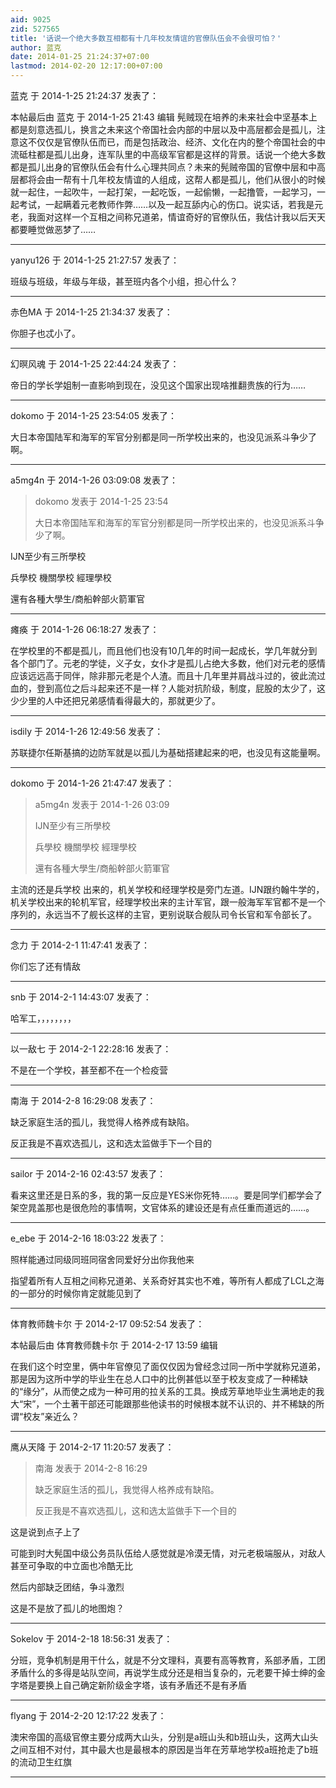 ```yaml
---
aid: 9025
zid: 527565
title: '话说一个绝大多数互相都有十几年校友情谊的官僚队伍会不会很可怕？'
author: 蓝克
date: 2014-01-25 21:24:37+07:00
lastmod: 2014-02-20 12:17:00+07:00
---
```


蓝克 于 2014-1-25 21:24:37 发表了：

本帖最后由 蓝克 于 2014-1-25 21:43 编辑 髡贼现在培养的未来社会中坚基本上都是刻意选孤儿，换言之未来这个帝国社会内部的中层以及中高层都会是孤儿，注意这不仅仅是官僚队伍而已，而是包括政治、经济、文化在内的整个帝国社会的中流砥柱都是孤儿出身，连军队里的中高级军官都是这样的背景。话说一个绝大多数都是孤儿出身的官僚队伍会有什么心理共同点？未来的髡贼帝国的官僚中层和中高层都将会由一帮有十几年校友情谊的人组成，这帮人都是孤儿，他们从很小的时候就一起住，一起吹牛，一起打架，一起吃饭，一起偷懒，一起撸管，一起学习，一起考试，一起瞒着元老教师作弊……以及一起互舔内心的伤口。说实话，若我是元老，我面对这样一个互相之间称兄道弟，情谊奇好的官僚队伍，我估计我以后天天都要睡觉做恶梦了……

---------

yanyu126 于 2014-1-25 21:27:57 发表了：

班级与班级，年级与年级，甚至班内各个小组，担心什么？

---------

赤色MA 于 2014-1-25 21:34:37 发表了：

你胆子也忒小了。

---------

幻暝风魂 于 2014-1-25 22:44:24 发表了：

帝日的学长学姐制一直影响到现在，没见这个国家出现啥推翻贵族的行为……

---------

dokomo 于 2014-1-25 23:54:05 发表了：

大日本帝国陆军和海军的军官分别都是同一所学校出来的，也没见派系斗争少了啊。

---------

a5mg4n 于 2014-1-26 03:09:08 发表了：

> dokomo 发表于 2014-1-25 23:54
> 
> 大日本帝国陆军和海军的军官分别都是同一所学校出来的，也没见派系斗争少了啊。



IJN至少有三所學校

兵學校 機關學校 經理學校

還有各種大學生/商船幹部火箭軍官

---------

瘫痪 于 2014-1-26 06:18:27 发表了：

在学校里的不都是孤儿，而且他们也没有10几年的时间一起成长，学几年就分到各个部门了。元老的学徒，义子女，女仆才是孤儿占绝大多数，他们对元老的感情应该远远高于同伴，除非那元老是个人渣。而且十几年里并肩战斗过的，彼此流过血的，登到高位之后斗起来还不是一样？人能对抗阶级，制度，屁股的太少了，这少少里的人中还把兄弟感情看得最大的，那就更少了。

---------

isdily 于 2014-1-26 12:49:56 发表了：

苏联捷尔任斯基搞的边防军就是以孤儿为基础搭建起来的吧，也没见有这能量啊。

---------

dokomo 于 2014-1-26 21:47:47 发表了：

> a5mg4n 发表于 2014-1-26 03:09
> 
> IJN至少有三所學校
> 
> 兵學校 機關學校 經理學校
> 
> 還有各種大學生/商船幹部火箭軍官



主流的还是兵学校 出来的，机关学校和经理学校是旁门左道。IJN跟约翰牛学的，机关学校出来的轮机军官，经理学校出来的主计军官，跟一般海军军官都不是一个序列的，永远当不了舰长这样的主官，更别说联合舰队司令长官和军令部长了。

---------

念力 于 2014-2-1 11:47:41 发表了：

你们忘了还有情敌

---------

snb 于 2014-2-1 14:43:07 发表了：

哈军工，，，，，，，，

---------

以一敌七 于 2014-2-1 22:28:16 发表了：

不是在一个学校，甚至都不在一个检疫营

---------

南海 于 2014-2-8 16:29:08 发表了：

缺乏家庭生活的孤儿，我觉得人格养成有缺陷。

反正我是不喜欢选孤儿，这和选太监做手下一个目的

---------

sailor 于 2014-2-16 02:43:57 发表了：

看来这里还是日系的多，我的第一反应是YES米你死特……。要是同学们都学会了架空晁盖那也是很危险的事情啊，文官体系的建设还是有点任重而道远的……。

---------

e_ebe 于 2014-2-16 18:03:22 发表了：

照样能通过同级同班同宿舍同爱好分出你我他来

指望着所有人互相之间称兄道弟、关系奇好其实也不难，等所有人都成了LCL之海的一部分的时候你肯定就能见到了

---------

体育教师魏卡尔 于 2014-2-17 09:52:54 发表了：

本帖最后由 体育教师魏卡尔 于 2014-2-17 13:59 编辑 

在我们这个时空里，俩中年官僚见了面仅仅因为曾经念过同一所中学就称兄道弟，那是因为这所中学的毕业生在总人口中的比例甚低以至于校友变成了一种稀缺的“缘分”，从而使之成为一种可用的拉关系的工具。换成芳草地毕业生满地走的我大“宋”，一个土著干部还可能跟那些他读书的时候根本就不认识的、并不稀缺的所谓“校友”亲近么？

---------

鹰从天降 于 2014-2-17 11:20:57 发表了：

> 南海 发表于 2014-2-8 16:29
> 
> 缺乏家庭生活的孤儿，我觉得人格养成有缺陷。
> 
> 反正我是不喜欢选孤儿，这和选太监做手下一个目的



这是说到点子上了

可能到时大髡国中级公务员队伍给人感觉就是冷漠无情，对元老极端服从，对敌人甚至可争取的中立面也冷酷无比

然后内部缺乏团结，争斗激烈

这是不是放了孤儿的地图炮？

---------

Sokelov 于 2014-2-18 18:56:31 发表了：

分班，竞争机制是用干什么，就是不分文理科，真要有高等教育，系部矛盾，工团矛盾什么的多得是站队空间，再说学生成分还是相当复杂的，元老要干掉士绅的金字塔是要换上自己确定新阶级金字塔，该有矛盾还不是有矛盾

---------

flyang 于 2014-2-20 12:17:22 发表了：

澳宋帝国的高级官僚主要分成两大山头，分别是a班山头和b班山头，这两大山头之间互相不对付，其中最大也是最根本的原因是当年在芳草地学校a班抢走了b班的流动卫生红旗

---------

